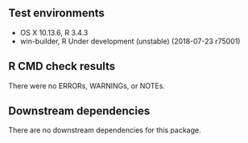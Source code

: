 ## Test environments
* OS X 10.13.6, R 3.4.3
* win-builder, R Under development (unstable) (2018-07-23 r75001)

## R CMD check results
There were no ERRORs, WARNINGs, or NOTEs.

## Downstream dependencies
There are no downstream dependencies for this package.

